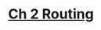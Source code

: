 # [Ch 2 Routing](http://proquest.safaribooksonline.com.ezproxy.sfpl.org/book/programming/rails/9780134657691/chapter-2-routing/ch02_html?uicode=califa)
